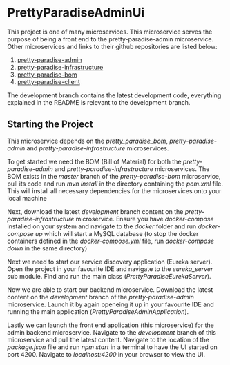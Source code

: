 # PrettyParadiseAdminUi
This project is one of many microservices. This microservice serves the purpose of being a front end to the pretty-paradise-admin microservice. Other microservices and links to their github repositories are listed below:
1. [pretty-paradise-admin](https://github.com/PrettyParadise/pretty-paradise-admin)
2. [pretty-paradise-infrastructure](https://github.com/PrettyParadise/pretty-paradise-infrastructure)
3. [pretty-paradise-bom](https://github.com/PrettyParadise/pretty-paradise-bom)
4. [pretty-paradise-client](https://github.com/PrettyParadise/pretty-paradise-client)

The development branch contains the latest development code, everything explained in the README is relevant to the development branch.

## Starting the Project

This microservice depends on the _pretty_paradise_bom_, _pretty-paradise-admin_ and _pretty-paradise-infrastructure_ microservices.

To get started we need the BOM (Bill of Material) for both the _pretty-paradise-admin_ and _pretty-paradise-infrastructure_ microservices. The BOM exists in the _master_ branch of the _pretty-paradise-bom_ microservice, pull its code and run _mvn install_ in the directory containing the _pom.xml_ file. This will install all necessary dependencies for the microservices onto your local machine

Next, download the latest _development_ branch content on the _pretty-paradise-infrastructure_ microservice. Ensure you have _docker-compose_ installed on your system and navigate to the _docker_ folder and run _docker-compose up_ which will start a MySQL database (to stop the docker containers defined in the _docker-compose.yml_ file, run _docker-compose down_ in the same directory)

Next we need to start our service discovery application (Eureka server). Open the project in your favourite IDE and navigate to the _eureka_server_ sub module. Find and run the main class (_PrettyParadiseEurekaServer_).

Now we are able to start our backend microservice. Download the latest content on the _development_ branch of the _pretty-paradise-admin_ microservice. Launch it by again openeing it up in your favourite IDE and running the main application (_PrettyParadiseAdminApplication_).

Lastly we can launch the front end application (this microservice) for the admin backend microservice. Navigate to the _development_ branch of this microservice and pull the latest content. Navigate to the location of the _package.json_ file and run _npm start_ in a terminal to have the UI started on port 4200. Navigate to _localhost:4200_ in your browser to view the UI.
